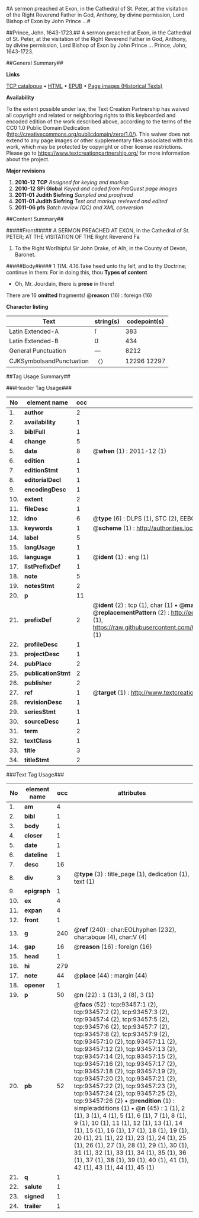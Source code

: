 #A sermon preached at Exon, in the Cathedral of St. Peter, at the visitation of the Right Reverend Father in God, Anthony, by divine permission, Lord Bishop of Exon by John Prince ...#

##Prince, John, 1643-1723.##
A sermon preached at Exon, in the Cathedral of St. Peter, at the visitation of the Right Reverend Father in God, Anthony, by divine permission, Lord Bishop of Exon by John Prince ...
Prince, John, 1643-1723.

##General Summary##

**Links**

[TCP catalogue](http://www.ota.ox.ac.uk/tcp/)  • 
[HTML](http://tei.it.ox.ac.uk/tcp/Texts-HTML/free/A55/A55880.html)  • 
[EPUB](http://tei.it.ox.ac.uk/tcp/Texts-EPUB/free/A55/A55880.epub) • 
[Page images (Historical Texts)](https://historicaltexts.jisc.ac.uk/eebo-12758164e)

**Availability**

To the extent possible under law, the Text Creation Partnership has waived all copyright and related or neighboring rights to this keyboarded and encoded edition of the work described above, according to the terms of the CC0 1.0 Public Domain Dedication (http://creativecommons.org/publicdomain/zero/1.0/). This waiver does not extend to any page images or other supplementary files associated with this work, which may be protected by copyright or other license restrictions. Please go to https://www.textcreationpartnership.org/ for more information about the project.

**Major revisions**

1. __2010-12__ __TCP__ *Assigned for keying and markup*
1. __2010-12__ __SPi Global__ *Keyed and coded from ProQuest page images*
1. __2011-01__ __Judith Siefring__ *Sampled and proofread*
1. __2011-01__ __Judith Siefring__ *Text and markup reviewed and edited*
1. __2011-06__ __pfs__ *Batch review (QC) and XML conversion*

##Content Summary##

#####Front#####
A SERMON PREACHED AT EXON, In the Cathedral of St. PETER; AT THE VISITATION OF THE Right Reverend Fa
1. To the Right Worſhipful Sir John Drake, of
Aſh, in the County of Devon, Baronet.

#####Body#####
1 TIM. 4.16.Take heed unto thy ſelf, and to thy Doctrine; continue in them: For in doing this, thou 
**Types of content**

  * Oh, Mr. Jourdain, there is **prose** in there!

There are 16 **omitted** fragments! 
 @__reason__ (16) : foreign (16)

**Character listing**


|Text|string(s)|codepoint(s)|
|---|---|---|
|Latin Extended-A|ſ|383|
|Latin Extended-B|Ʋ|434|
|General Punctuation|—|8212|
|CJKSymbolsandPunctuation|〈〉|12296 12297|

##Tag Usage Summary##

###Header Tag Usage###

|No|element name|occ|attributes|
|---|---|---|---|
|1.|__author__|2||
|2.|__availability__|1||
|3.|__biblFull__|1||
|4.|__change__|5||
|5.|__date__|8| @__when__ (1) : 2011-12 (1)|
|6.|__edition__|1||
|7.|__editionStmt__|1||
|8.|__editorialDecl__|1||
|9.|__encodingDesc__|1||
|10.|__extent__|2||
|11.|__fileDesc__|1||
|12.|__idno__|6| @__type__ (6) : DLPS (1), STC (2), EEBO-CITATION (1), OCLC (1), VID (1)|
|13.|__keywords__|1| @__scheme__ (1) : http://authorities.loc.gov/ (1)|
|14.|__label__|5||
|15.|__langUsage__|1||
|16.|__language__|1| @__ident__ (1) : eng (1)|
|17.|__listPrefixDef__|1||
|18.|__note__|5||
|19.|__notesStmt__|2||
|20.|__p__|11||
|21.|__prefixDef__|2| @__ident__ (2) : tcp (1), char (1)  •  @__matchPattern__ (2) : ([0-9\-]+):([0-9IVX]+) (1), (.+) (1)  •  @__replacementPattern__ (2) : http://eebo.chadwyck.com/downloadtiff?vid=$1&page=$2 (1), https://raw.githubusercontent.com/textcreationpartnership/Texts/master/tcpchars.xml#$1 (1)|
|22.|__profileDesc__|1||
|23.|__projectDesc__|1||
|24.|__pubPlace__|2||
|25.|__publicationStmt__|2||
|26.|__publisher__|2||
|27.|__ref__|1| @__target__ (1) : http://www.textcreationpartnership.org/docs/. (1)|
|28.|__revisionDesc__|1||
|29.|__seriesStmt__|1||
|30.|__sourceDesc__|1||
|31.|__term__|2||
|32.|__textClass__|1||
|33.|__title__|3||
|34.|__titleStmt__|2||


###Text Tag Usage###

|No|element name|occ|attributes|
|---|---|---|---|
|1.|__am__|4||
|2.|__bibl__|1||
|3.|__body__|1||
|4.|__closer__|1||
|5.|__date__|1||
|6.|__dateline__|1||
|7.|__desc__|16||
|8.|__div__|3| @__type__ (3) : title_page (1), dedication (1), text (1)|
|9.|__epigraph__|1||
|10.|__ex__|4||
|11.|__expan__|4||
|12.|__front__|1||
|13.|__g__|240| @__ref__ (240) : char:EOLhyphen (232), char:abque (4), char:V (4)|
|14.|__gap__|16| @__reason__ (16) : foreign (16)|
|15.|__head__|1||
|16.|__hi__|279||
|17.|__note__|44| @__place__ (44) : margin (44)|
|18.|__opener__|1||
|19.|__p__|50| @__n__ (22) : 1 (13), 2 (8), 3 (1)|
|20.|__pb__|52| @__facs__ (52) : tcp:93457:1 (2), tcp:93457:2 (2), tcp:93457:3 (2), tcp:93457:4 (2), tcp:93457:5 (2), tcp:93457:6 (2), tcp:93457:7 (2), tcp:93457:8 (2), tcp:93457:9 (2), tcp:93457:10 (2), tcp:93457:11 (2), tcp:93457:12 (2), tcp:93457:13 (2), tcp:93457:14 (2), tcp:93457:15 (2), tcp:93457:16 (2), tcp:93457:17 (2), tcp:93457:18 (2), tcp:93457:19 (2), tcp:93457:20 (2), tcp:93457:21 (2), tcp:93457:22 (2), tcp:93457:23 (2), tcp:93457:24 (2), tcp:93457:25 (2), tcp:93457:26 (2)  •  @__rendition__ (1) : simple:additions (1)  •  @__n__ (45) : 1 (1), 2 (1), 3 (1), 4 (1), 5 (1), 6 (1), 7 (1), 8 (1), 9 (1), 10 (1), 11 (1), 12 (1), 13 (1), 14 (1), 15 (1), 16 (1), 17 (1), 18 (1), 19 (1), 20 (1), 21 (1), 22 (1), 23 (1), 24 (1), 25 (1), 26 (1), 27 (1), 28 (1), 29 (1), 30 (1), 31 (1), 32 (1), 33 (1), 34 (1), 35 (1), 36 (1), 37 (1), 38 (1), 39 (1), 40 (1), 41 (1), 42 (1), 43 (1), 44 (1), 45 (1)|
|21.|__q__|1||
|22.|__salute__|1||
|23.|__signed__|1||
|24.|__trailer__|1||
